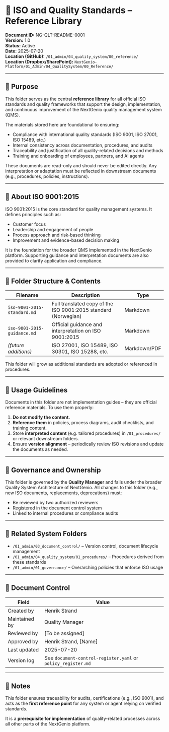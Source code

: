 # 📁 ISO and Quality Standards – Reference Library

**Document ID:** NG-QLT-README-0001  
**Version:** 1.0  
**Status:** Active  
**Date:** 2025-07-20  
**Location (GitHub):** `/01_admin/04_quality_system/00_reference/`  
**Location (Dropbox/SharePoint):** `NextGenio-Platform/01_Admin/04_QualitySystem/00_Reference/`  

---

## 🎯 Purpose

This folder serves as the central **reference library** for all official ISO standards and quality frameworks that support the design, implementation, and continuous improvement of the NextGenio quality management system (QMS).

The materials stored here are foundational to ensuring:

- Compliance with international quality standards (ISO 9001, ISO 27001, ISO 15489, etc.)
- Internal consistency across documentation, procedures, and audits
- Traceability and justification of all quality-related decisions and methods
- Training and onboarding of employees, partners, and AI agents

These documents are read-only and should never be edited directly. Any interpretation or adaptation must be reflected in downstream documents (e.g., procedures, policies, instructions).

---

## 📘 About ISO 9001:2015

ISO 9001:2015 is the core standard for quality management systems. It defines principles such as:

- Customer focus
- Leadership and engagement of people
- Process approach and risk-based thinking
- Improvement and evidence-based decision making

It is the foundation for the broader QMS implemented in the NextGenio platform. Supporting guidance and interpretation documents are also provided to clarify application and compliance.

---

## 📂 Folder Structure & Contents

| Filename                        | Description                                                  | Type     |
|----------------------------------|--------------------------------------------------------------|----------|
| `iso-9001-2015-standard.md`      | Full translated copy of the ISO 9001:2015 standard (Norwegian) | Markdown |
| `iso-9001-2015-guidance.md`      | Official guidance and interpretation on ISO 9001:2015        | Markdown |
| *(future additions)*             | ISO 27001, ISO 15489, ISO 30301, ISO 15288, etc.             | Markdown/PDF |

This folder will grow as additional standards are adopted or referenced in procedures.

---

## 📐 Usage Guidelines

Documents in this folder are not implementation guides – they are official reference materials. To use them properly:

1. **Do not modify the content.**  
2. **Reference them** in policies, process diagrams, audit checklists, and training content.
3. Store **interpreted content** (e.g. tailored procedures) in `/01_procedures/` or relevant downstream folders.
4. Ensure **version alignment** – periodically review ISO revisions and update the documents as needed.

---

## 🧭 Governance and Ownership

This folder is governed by the **Quality Manager** and falls under the broader Quality System Architecture of NextGenio. All changes to this folder (e.g., new ISO documents, replacements, deprecations) must:

- Be reviewed by two authorized reviewers
- Registered in the document control system
- Linked to internal procedures or compliance audits

---

## 🔗 Related System Folders

- `/01_admin/03_document_control/` – Version control, document lifecycle management  
- `/01_admin/04_quality_system/01_procedures/` – Procedures derived from these standards  
- `/01_admin/01_governance/` – Overarching policies that enforce ISO usage  

---

## 📄 Document Control

| Field            | Value                        |
|------------------|------------------------------|
| Created by       | Henrik Strand                |
| Maintained by    | Quality Manager              |
| Reviewed by      | [To be assigned]             |
| Approved by      | Henrik Strand, [Name]        |
| Last updated     | 2025-07-20                   |
| Version log      | See `document-control-register.yaml` or `policy_register.md` |

---

## 📌 Notes

This folder ensures traceability for audits, certifications (e.g., ISO 9001), and acts as the **first reference point** for any system or agent relying on verified standards.

It is a **prerequisite for implementation** of quality-related processes across all other parts of the NextGenio platform.

